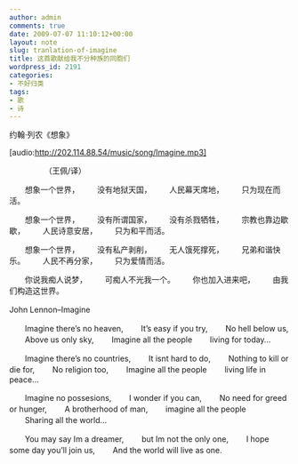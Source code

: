 ```yaml
---
author: admin
comments: true
date: 2009-07-07 11:10:12+00:00
layout: note
slug: tranlation-of-imagine
title: 这首歌献给我不分种族的同胞们
wordpress_id: 2191
categories:
- 不好归类
tags:
- 歌
- 诗
---
```


约翰·列农《想象》

[audio:http://202.114.88.54/music/song/Imagine.mp3]

　　　　　（王佩/译）

　　想象一个世界，
　　没有地狱天国，
　　人民幕天席地，
　　只为现在而活。

　　想象一个世界，
　　没有所谓国家，
　　没有杀戮牺牲，
　　宗教也靠边歇歇，
　　人民诗意安居，
　　只为和平而活。

　　想象一个世界，
　　没有私产剥削，
　　无人饿死撑死，
　　兄弟和谐快乐。
　　人民不再分家，
　　只为爱情而活。

　　你说我痴人说梦，
　　可痴人不光我一个。
　　你也加入进来吧，
　　由我们构造这世界。

John Lennon–Imagine　　
　　　　

　　Imagine there’s no heaven,
　　It’s easy if you try,
　　No hell below us,
　　Above us only sky,
　　Imagine all the people
　　living for today…

　　Imagine there’s no countries,
　　It isnt hard to do,
　　Nothing to kill or die for,
　　No religion too,
　　Imagine all the people
　　living life in peace…

　　Imagine no possesions,
　　I wonder if you can,
　　No need for greed or hunger,
　　A brotherhood of man,
　　imagine all the people
　　Sharing all the world…

　　You may say Im a dreamer,
　　but Im not the only one,
　　I hope some day you’ll join us,
　　And the world will live as one.
